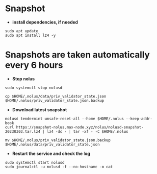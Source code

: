# Snapshot

- **install dependencies, if needed**
```pyton
sudo apt update
sudo apt install lz4 -y
```
# Snapshots are taken automatically every 6 hours

- **Stop nolus**

```pyton
sudo systemctl stop nolusd
```
```pyton
cp $HOME/.nolus/data/priv_validator_state.json $HOME/.nolus/priv_validator_state.json.backup 
```
- **Download latest snapshot**
```pyton
nolusd tendermint unsafe-reset-all --home $HOME/.nolus --keep-addr-book 
curl https://snapshot-nolus.max-node.xyz/nolus/nolusd-snapshot-20230303.tar.lz4 | lz4 -dc - | tar -xf - -C $HOME/.nolus
```
```pyton
mv $HOME/.nolus/priv_validator_state.json.backup $HOME/.nolus/data/priv_validator_state.json 
```
- **Restart the service and check the log**
```pyton
sudo systemctl start nolusd
sudo journalctl -u nolusd -f --no-hostname -o cat
```

